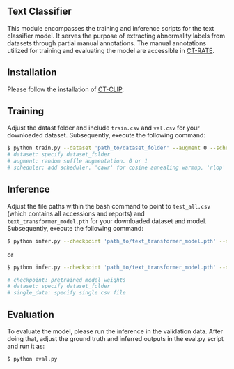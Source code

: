 ## Text Classifier

This module encompasses the training and inference scripts for the text classifier model. It serves the purpose of extracting abnormality labels from datasets through partial manual annotations. The manual annotations utilized for training and evaluating the model are accessible in [CT-RATE](https://huggingface.co/datasets/ibrahimhamamci/CT-RATE).

## Installation

Please follow the installation of [CT-CLIP](..).

## Training

Adjust the datast folder and include `train.csv` and `val.csv` for your downloaded dataset. Subsequently, execute the following command:

```bash
$ python train.py --dataset 'path_to/dataset_folder' --augment 0 --scheduler 'None'
# dataset: specify dataset_folder
# augment: random suffle augmentation. 0 or 1
# scheduler: add scheduler. 'cawr' for cosine annealing warmup, 'rlop' for ReduceLrOnPlatau
```

## Inference

Adjust the file paths within the bash command to point to `test_all.csv` (which contains all accessions and reports) and `text_transformer_model.pth` for your downloaded dataset and model. Subsequently, execute the following command:

```bash
$ python infer.py --checkpoint 'path_to/text_transformer_model.pth' --single_data 'path_to/single_csv_file' --save_path 'path_to_save_dir'
```
or 
```bash
$ python infer.py --checkpoint 'path_to/text_transformer_model.pth' --dataset 'path_to/dataset_folder' --save_path 'path_to_save_dir'
```
```bash
# checkpoint: pretrained model weights
# dataset: specify dataset_folder
# single_data: specify single csv file
```

## Evaluation

To evaluate the model, please run the inference in the validation data. After doing that, adjust the ground truth and inferred outputs in the eval.py script and run it as:

```bash
$ python eval.py
```

